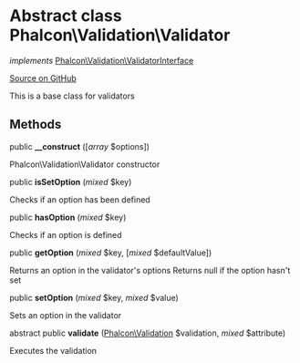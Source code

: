 # Abstract class **Phalcon\\Validation\\Validator**

*implements* [Phalcon\Validation\ValidatorInterface](/en/3.1.2/api/Phalcon_Validation_ValidatorInterface)

<a href="https://github.com/phalcon/cphalcon/blob/master/phalcon/validation/validator.zep" class="btn btn-default btn-sm">Source on GitHub</a>

This is a base class for validators

## Methods
public  **__construct** ([*array* $options])

Phalcon\\Validation\\Validator constructor

public  **isSetOption** (*mixed* $key)

Checks if an option has been defined

public  **hasOption** (*mixed* $key)

Checks if an option is defined

public  **getOption** (*mixed* $key, [*mixed* $defaultValue])

Returns an option in the validator's options
Returns null if the option hasn't set

public  **setOption** (*mixed* $key, *mixed* $value)

Sets an option in the validator

abstract public  **validate** ([Phalcon\Validation](/en/3.1.2/api/Phalcon_Validation) $validation, *mixed* $attribute)

Executes the validation

